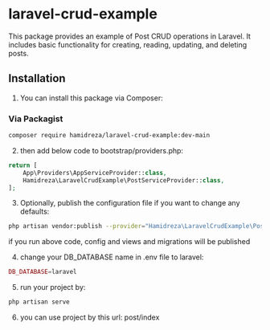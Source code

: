 # laravel-crud-example

This package provides an example of Post CRUD operations in Laravel. It includes basic functionality for creating, reading, updating, and deleting posts.

## Installation

1. You can install this package via Composer:

### Via Packagist

```bash
composer require hamidreza/laravel-crud-example:dev-main
```
2. then add below code to bootstrap/providers.php:
```php
return [
    App\Providers\AppServiceProvider::class,
    Hamidreza\LaravelCrudExample\PostServiceProvider::class,
];
```
3. Optionally, publish the configuration file if you want to change any defaults:
```bash
php artisan vendor:publish --provider="Hamidreza\LaravelCrudExample\PostServiceProvider"
```
if you run above code, config and views and migrations will be published

4. change your DB_DATABASE name in .env file to laravel:
```php
DB_DATABASE=laravel
```
5. run your project by:
```bash
php artisan serve
```
6. you can use project by this url: post/index
